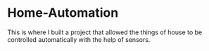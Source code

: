 # Home-Automation
This is where I built a project that allowed the things of house to be controlled automatically with the help of sensors.
